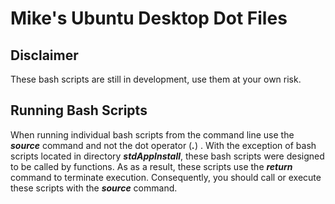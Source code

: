 

# Mike's Ubuntu Desktop Dot Files



## Disclaimer

These bash scripts are still in development, use them at your own risk.



## Running Bash Scripts



When running individual bash scripts from the command line use the ***source*** command and not the dot operator (***.***) .  With the exception of bash scripts located in directory ***stdAppInstall***, these bash scripts were designed to be called by functions. As as a result, these scripts use the ***return*** command to terminate execution. Consequently, you should call or execute these scripts with the ***source*** command.

